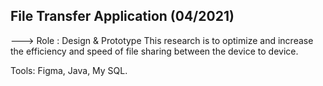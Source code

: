 File Transfer Application (04/2021)
--------------------------------------
---> Role : Design & Prototype
This research is to optimize and increase the efficiency and speed of file sharing between the device to device.

Tools: 
Figma, 
Java,
My SQL.
